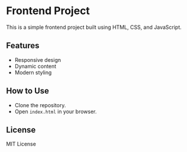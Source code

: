 # Frontend Project
This is a simple frontend project built using HTML, CSS, and JavaScript.

## Features
- Responsive design
- Dynamic content
- Modern styling

## How to Use
- Clone the repository.
- Open `index.html` in your browser.

## License
MIT License
